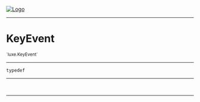
[![Logo](../../images/logo.png)](../../api/index.html)

---



<h1>KeyEvent</h1>
<small>`luxe.KeyEvent`</small>



---

`typedef`

---

&nbsp;
&nbsp;









---

&nbsp;
&nbsp;
&nbsp;
&nbsp;